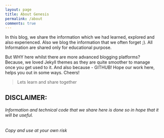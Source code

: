 ```yaml
---
layout: page
title: About Genesis
permalink: /about
comments: true
---
```


<div class="row justify-content-between">
    <div class="col-md-8 pr-5">
        <p>In this blog, we share the information which we had learned, explored and also experienced. Also we blog the information that we often forget ;). All Information are shared only for educational purpose.</p>
        <p>But WHY here whilst there are more advanced blogging platforms?
        Because, we loved Jekyll themes as they are quite smoother to manage once you get used to it. And also because - GITHUB!
        Hope our work here, helps you out in some ways.
        Cheers!
        </p>
    </div>
</div>

> Lets learn and share together

## DISCLAIMER:

###### Information and technical code that we share here is done so in hope that it will be useful.
###### Copy and use at your own risk 